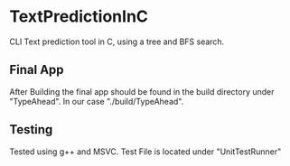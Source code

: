 # TextPredictionInC
CLI Text prediction tool in C, using a tree and BFS search. 

## Final App
After Building the final app should be found in the build directory under "TypeAhead".
In our case "./build/TypeAhead".

## Testing
Tested using g++ and MSVC.
Test File is located under "UnitTestRunner"  

